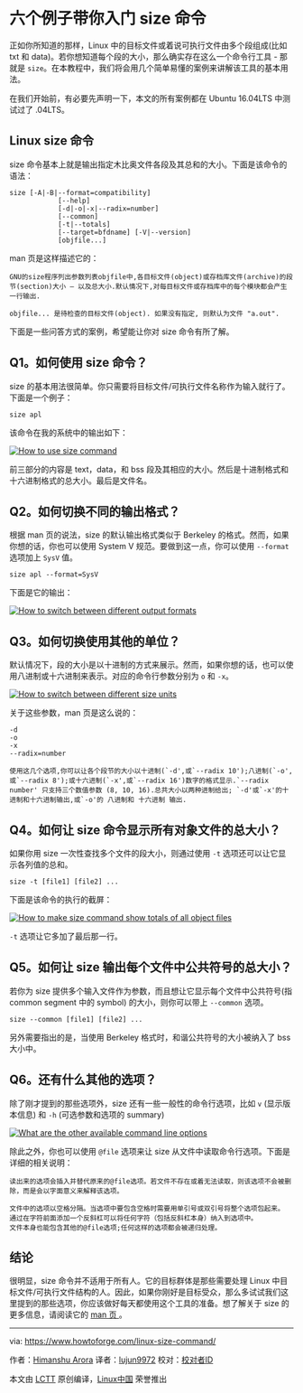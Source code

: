 六个例子带你入门 size 命令
======

正如你所知道的那样，Linux 中的目标文件或着说可执行文件由多个段组成(比如 txt 和 data)。若你想知道每个段的大小，那么确实存在这么一个命令行工具 - 那就是 `size`。在本教程中，我们将会用几个简单易懂的案例来讲解该工具的基本用法。

在我们开始前，有必要先声明一下，本文的所有案例都在 Ubuntu 16.04LTS 中测试过了 .04LTS。

## Linux size 命令

size 命令基本上就是输出指定木比奥文件各段及其总和的大小。下面是该命令的语法：
```
size [-A|-B|--format=compatibility]
            [--help]
            [-d|-o|-x|--radix=number]
            [--common]
            [-t|--totals]
            [--target=bfdname] [-V|--version]
            [objfile...]
```

man 页是这样描述它的：
```
GNU的size程序列出参数列表objfile中,各目标文件(object)或存档库文件(archive)的段节(section)大小 — 以及总大小.默认情况下,对每目标文件或存档库中的每个模块都会产生一行输出.

objfile... 是待检查的目标文件(object). 如果没有指定, 则默认为文件 "a.out".
```

下面是一些问答方式的案例，希望能让你对 size 命令有所了解。

## Q1。如何使用 size 命令？

size 的基本用法很简单。你只需要将目标文件/可执行文件名称作为输入就行了。下面是一个例子：

```
size apl
```

该命令在我的系统中的输出如下：

[![How to use size command][1]][2]

前三部分的内容是 text，data，和 bss 段及其相应的大小。然后是十进制格式和十六进制格式的总大小。最后是文件名。

## Q2。如何切换不同的输出格式？

根据 man 页的说法，size 的默认输出格式类似于 Berkeley 的格式。然而，如果你想的话，你也可以使用 System V 规范。要做到这一点，你可以使用 `--format` 选项加上 `SysV` 值。

```
size apl --format=SysV
```

下面是它的输出：

[![How to switch between different output formats][3]][4]

## Q3。如何切换使用其他的单位？

默认情况下，段的大小是以十进制的方式来展示。然而，如果你想的话，也可以使用八进制或十六进制来表示。对应的命令行参数分别为 `o` 和 `-x`。

[![How to switch between different size units][5]][6]

关于这些参数，man 页是这么说的：
```
-d
-o
-x
--radix=number

使用这几个选项,你可以让各个段节的大小以十进制(`-d',或`--radix 10');八进制(`-o',或`--radix 8');或十六进制(`-x',或`--radix 16')数字的格式显示.`--radix  number' 只支持三个数值参数 (8, 10, 16).总共大小以两种进制给出; `-d'或`-x'的十进制和十六进制输出,或`-o'的 八进制和 十六进制 输出.
```

## Q4。如何让 size 命令显示所有对象文件的总大小？

如果你用 size 一次性查找多个文件的段大小，则通过使用 `-t` 选项还可以让它显示各列值的总和。

```
size -t [file1] [file2] ...
```

下面是该命令的执行的截屏：

[![How to make size command show totals of all object files][7]][8]

`-t` 选项让它多加了最后那一行。

## Q5。如何让 size 输出每个文件中公共符号的总大小？

若你为 size 提供多个输入文件作为参数，而且想让它显示每个文件中公共符号(指 common segment 中的 symbol) 的大小，则你可以带上 `--common` 选项。

```
size --common [file1] [file2] ...
```

另外需要指出的是，当使用 Berkeley 格式时，和谐公共符号的大小被纳入了 bss 大小中。

## Q6。还有什么其他的选项？

除了刚才提到的那些选项外，size 还有一些一般性的命令行选项，比如 `v` (显示版本信息) 和 `-h` (可选参数和选项的 summary)

[![What are the other available command line options][9]][10]

除此之外，你也可以使用 `@file` 选项来让 size 从文件中读取命令行选项。下面是详细的相关说明：
```
读出来的选项会插入并替代原来的@file选项。若文件不存在或着无法读取，则该选项不会被删除，而是会以字面意义来解释该选项。

文件中的选项以空格分隔。当选项中要包含空格时需要用单引号或双引号将整个选项包起来。
通过在字符前面添加一个反斜杠可以将任何字符（包括反斜杠本身）纳入到选项中。
文件本身也能包含其他的@file选项;任何这样的选项都会被递归处理。
```

## 结论

很明显，size 命令并不适用于所有人。它的目标群体是那些需要处理 Linux 中目标文件/可执行文件结构的人。因此，如果你刚好是目标受众，那么多试试我们这里提到的那些选项，你应该做好每天都使用这个工具的准备。想了解关于 size 的更多信息，请阅读它的 [man 页 ][11]。


--------------------------------------------------------------------------------

via: https://www.howtoforge.com/linux-size-command/

作者：[Himanshu Arora][a]
译者：[lujun9972](https://github.com/lujun9972)
校对：[校对者ID](https://github.com/校对者ID)

本文由 [LCTT](https://github.com/LCTT/TranslateProject) 原创编译，[Linux中国](https://linux.cn/) 荣誉推出

[a]:https://www.howtoforge.com
[1]:https://www.howtoforge.com/images/command-tutorial/size-basic-usage.png
[2]:https://www.howtoforge.com/images/command-tutorial/big/size-basic-usage.png
[3]:https://www.howtoforge.com/images/command-tutorial/size-format-option.png
[4]:https://www.howtoforge.com/images/command-tutorial/big/size-format-option.png
[5]:https://www.howtoforge.com/images/command-tutorial/size-o-x-options.png
[6]:https://www.howtoforge.com/images/command-tutorial/big/size-o-x-options.png
[7]:https://www.howtoforge.com/images/command-tutorial/size-t-option.png
[8]:https://www.howtoforge.com/images/command-tutorial/big/size-t-option.png
[9]:https://www.howtoforge.com/images/command-tutorial/size-v-x1.png
[10]:https://www.howtoforge.com/images/command-tutorial/big/size-v-x1.png
[11]:https://linux.die.net/man/1/size
